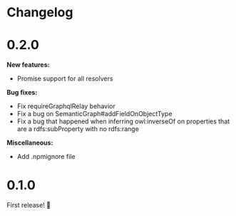 # Changelog

# 0.2.0

**New features:**
- Promise support for all resolvers

**Bug fixes:**
- Fix requireGraphqlRelay behavior
- Fix a bug on SemanticGraph#addFieldOnObjectType
- Fix a bug that happened when inferring owl:inverseOf on properties that are a rdfs:subProperty with no rdfs:range

**Miscellaneous:**
- Add .npmignore file

# 0.1.0

First release! :tada:
